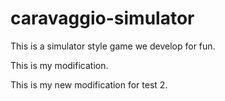 # caravaggio-simulator
This is a simulator style game we develop for fun. 

This is my modification.

This is my new modification for test 2.

